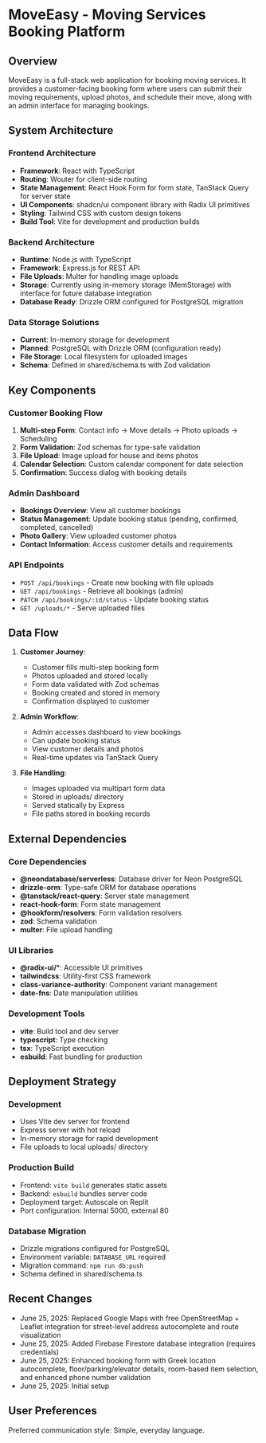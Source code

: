 # MoveEasy - Moving Services Booking Platform

## Overview

MoveEasy is a full-stack web application for booking moving services. It provides a customer-facing booking form where users can submit their moving requirements, upload photos, and schedule their move, along with an admin interface for managing bookings.

## System Architecture

### Frontend Architecture
- **Framework**: React with TypeScript
- **Routing**: Wouter for client-side routing
- **State Management**: React Hook Form for form state, TanStack Query for server state
- **UI Components**: shadcn/ui component library with Radix UI primitives
- **Styling**: Tailwind CSS with custom design tokens
- **Build Tool**: Vite for development and production builds

### Backend Architecture
- **Runtime**: Node.js with TypeScript
- **Framework**: Express.js for REST API
- **File Uploads**: Multer for handling image uploads
- **Storage**: Currently using in-memory storage (MemStorage) with interface for future database integration
- **Database Ready**: Drizzle ORM configured for PostgreSQL migration

### Data Storage Solutions
- **Current**: In-memory storage for development
- **Planned**: PostgreSQL with Drizzle ORM (configuration ready)
- **File Storage**: Local filesystem for uploaded images
- **Schema**: Defined in shared/schema.ts with Zod validation

## Key Components

### Customer Booking Flow
1. **Multi-step Form**: Contact info → Move details → Photo uploads → Scheduling
2. **Form Validation**: Zod schemas for type-safe validation
3. **File Upload**: Image upload for house and items photos
4. **Calendar Selection**: Custom calendar component for date selection
5. **Confirmation**: Success dialog with booking details

### Admin Dashboard
- **Bookings Overview**: View all customer bookings
- **Status Management**: Update booking status (pending, confirmed, completed, cancelled)
- **Photo Gallery**: View uploaded customer photos
- **Contact Information**: Access customer details and requirements

### API Endpoints
- `POST /api/bookings` - Create new booking with file uploads
- `GET /api/bookings` - Retrieve all bookings (admin)
- `PATCH /api/bookings/:id/status` - Update booking status
- `GET /uploads/*` - Serve uploaded files

## Data Flow

1. **Customer Journey**:
   - Customer fills multi-step booking form
   - Photos uploaded and stored locally
   - Form data validated with Zod schemas
   - Booking created and stored in memory
   - Confirmation displayed to customer

2. **Admin Workflow**:
   - Admin accesses dashboard to view bookings
   - Can update booking status
   - View customer details and photos
   - Real-time updates via TanStack Query

3. **File Handling**:
   - Images uploaded via multipart form data
   - Stored in uploads/ directory
   - Served statically by Express
   - File paths stored in booking records

## External Dependencies

### Core Dependencies
- **@neondatabase/serverless**: Database driver for Neon PostgreSQL
- **drizzle-orm**: Type-safe ORM for database operations
- **@tanstack/react-query**: Server state management
- **react-hook-form**: Form state management
- **@hookform/resolvers**: Form validation resolvers
- **zod**: Schema validation
- **multer**: File upload handling

### UI Libraries
- **@radix-ui/***: Accessible UI primitives
- **tailwindcss**: Utility-first CSS framework
- **class-variance-authority**: Component variant management
- **date-fns**: Date manipulation utilities

### Development Tools
- **vite**: Build tool and dev server
- **typescript**: Type checking
- **tsx**: TypeScript execution
- **esbuild**: Fast bundling for production

## Deployment Strategy

### Development
- Uses Vite dev server for frontend
- Express server with hot reload
- In-memory storage for rapid development
- File uploads to local uploads/ directory

### Production Build
- Frontend: `vite build` generates static assets
- Backend: `esbuild` bundles server code
- Deployment target: Autoscale on Replit
- Port configuration: Internal 5000, external 80

### Database Migration
- Drizzle migrations configured for PostgreSQL
- Environment variable: `DATABASE_URL` required
- Migration command: `npm run db:push`
- Schema defined in shared/schema.ts

## Recent Changes
- June 25, 2025: Replaced Google Maps with free OpenStreetMap + Leaflet integration for street-level address autocomplete and route visualization
- June 25, 2025: Added Firebase Firestore database integration (requires credentials)
- June 25, 2025: Enhanced booking form with Greek location autocomplete, floor/parking/elevator details, room-based item selection, and enhanced phone number validation
- June 25, 2025: Initial setup

## User Preferences

Preferred communication style: Simple, everyday language.
